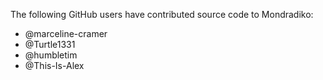 The following GitHub users have contributed source code to Mondradiko:

- @marceline-cramer
- @Turtle1331
- @humbletim
- @This-Is-Alex
